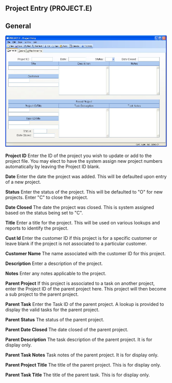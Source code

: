 ##  Project Entry (PROJECT.E)

<PageHeader />

##  General

![](./PROJECT-E-1.jpg)

**Project ID** Enter the ID of the project you wish to update or add to the
project file. You may elect to have the system assign new project numbers
automatically by leaving the Project ID blank.  
  
**Date** Enter the date the project was added. This will be defaulted upon
entry of a new project.  
  
**Status** Enter the status of the project. This will be defaulted to "O" for
new projects. Enter "C" to close the project.  
  
**Date Closed** The date the project was closed. This is system assigned based
on the status being set to "C".  
  
**Title** Enter a title for the project. This will be used on various lookups
and reports to identify the project.  
  
**Cust Id** Enter the customer ID if this project is for a specific customer
or leave blank if the project is not associated to a particular customer.  
  
**Customer Name** The name associated with the customer ID for this project.  
  
**Description** Enter a description of the project.  
  
**Notes** Enter any notes applicable to the project.  
  
**Parent Project** If this project is associated to a task on another project,
enter the Project ID of the parent project here. This project will then become
a sub project to the parent project.  
  
**Parent Task** Enter the Task ID of the parent project. A lookup is provided
to display the valid tasks for the parent project.  
  
**Parent Status** The status of the parent project.  
  
**Parent Date Closed** The date closed of the parent project.  
  
**Parent Description** The task description of the parent project. It is for
display only.  
  
**Parent Task Notes** Task notes of the parent project. It is for display
only.  
  
**Parent Project Title** The title of the parent project. This is for display
only.  
  
**Parent Task Title** The title of the parent task. This is for display only.  
  
  
<badge text= "Version 8.10.57" vertical="middle" />

<PageFooter />